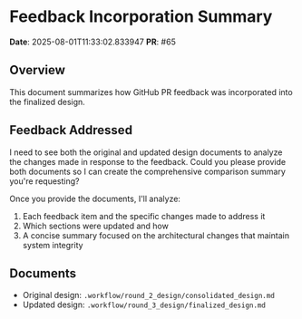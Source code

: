 # Feedback Incorporation Summary

**Date**: 2025-08-01T11:33:02.833947
**PR**: #65

## Overview

This document summarizes how GitHub PR feedback was incorporated into the finalized design.

## Feedback Addressed

I need to see both the original and updated design documents to analyze the changes made in response to the feedback. Could you please provide both documents so I can create the comprehensive comparison summary you're requesting?

Once you provide the documents, I'll analyze:
1. Each feedback item and the specific changes made to address it
2. Which sections were updated and how
3. A concise summary focused on the architectural changes that maintain system integrity

## Documents

- Original design: `.workflow/round_2_design/consolidated_design.md`
- Updated design: `.workflow/round_3_design/finalized_design.md`
